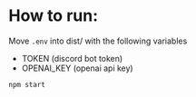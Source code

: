 # How to run:
Move `.env` into dist/ with the following variables
* TOKEN (discord bot token)
* OPENAI_KEY (openai api key)


```
npm start
```